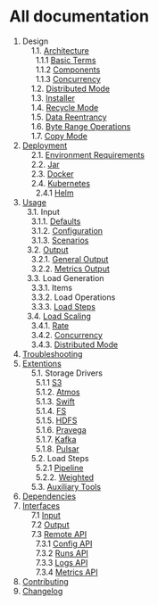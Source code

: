 # All documentation

1. Design <br/>
&nbsp;&nbsp;&nbsp;&nbsp;1.1. [Architecture](design/architecture)<br/>
&nbsp;&nbsp;&nbsp;&nbsp;&nbsp;&nbsp;1.1.1 [Basic Terms](design//architecture#1-basic-terms)<br/>
&nbsp;&nbsp;&nbsp;&nbsp;&nbsp;&nbsp;1.1.2 [Components](design//architecture#2-components)<br/>
&nbsp;&nbsp;&nbsp;&nbsp;&nbsp;&nbsp;1.1.3 [Concurrency](design//architecture#3-concurrency)<br/>
&nbsp;&nbsp;&nbsp;&nbsp;1.2. [Distributed Mode](design/distributed_mode)<br/>
&nbsp;&nbsp;&nbsp;&nbsp;1.3. [Installer](design/installer)<br/>
&nbsp;&nbsp;&nbsp;&nbsp;1.4. [Recycle Mode](design/recycle_mode)<br/>
&nbsp;&nbsp;&nbsp;&nbsp;1.5. [Data Reentrancy](design/data_reentrancy)<br/>
&nbsp;&nbsp;&nbsp;&nbsp;1.6. [Byte Range Operations](usage/load/operations/byte_ranges)<br/>
&nbsp;&nbsp;&nbsp;&nbsp;1.7. [Copy Mode](design/copy_mode)<br/>
2. [Deployment](deployment)<br/>
&nbsp;&nbsp;&nbsp;&nbsp;2.1. [Environment Requirements](deployment#environment-requirements)<br/>
&nbsp;&nbsp;&nbsp;&nbsp;2.2. [Jar](deployment#jar)<br/>
&nbsp;&nbsp;&nbsp;&nbsp;2.3. [Docker](deployment#docker)<br/>
&nbsp;&nbsp;&nbsp;&nbsp;2.4. [Kubernetes](deployment#kubernetes)<br/>
&nbsp;&nbsp;&nbsp;&nbsp;&nbsp;&nbsp;2.4.1 [Helm](https://github.com/emc-mongoose/mongoose-helm-charts)<br/>
3. [Usage](usage)<br/>
&nbsp;&nbsp;3.1. Input<br/>
&nbsp;&nbsp;&nbsp;&nbsp;3.1.1. [Defaults](usage/defaults)<br/>
&nbsp;&nbsp;&nbsp;&nbsp;3.1.2. [Configuration](interfaces/input/configuration)<br/>
&nbsp;&nbsp;&nbsp;&nbsp;3.1.3. [Scenarios](interfaces/input/scenarios)<br/>
&nbsp;&nbsp;3.2. [Output](interfaces/output)<br/>
&nbsp;&nbsp;&nbsp;&nbsp;3.2.1. [General Output](interfaces/output#1-general)<br/>
&nbsp;&nbsp;&nbsp;&nbsp;3.2.2. [Metrics Output](interfaces/output#2-metrics)<br/>
&nbsp;&nbsp;3.3. Load Generation<br/>
&nbsp;&nbsp;&nbsp;&nbsp;3.3.1. Items<br/>
&nbsp;&nbsp;&nbsp;&nbsp;3.3.2. Load Operations<br/>
&nbsp;&nbsp;&nbsp;&nbsp;3.3.3. [Load Steps](usage/load/steps)<br/>
&nbsp;&nbsp;3.4. [Load Scaling](usage/scaling)<br/>
&nbsp;&nbsp;&nbsp;&nbsp;3.4.1. [Rate](usage/scaling#1-rate)<br/>
&nbsp;&nbsp;&nbsp;&nbsp;3.4.2. [Concurrency](usage/scaling#2-concurrency)<br/>
&nbsp;&nbsp;&nbsp;&nbsp;3.4.3. [Distributed Mode](usage/scaling3-distributed-mode)<br/>
4. [Troubleshooting](troubleshooting)<br/>
5. [Extentions](https://github.com/emc-mongoose/mongoose)<br/>
&nbsp;&nbsp;&nbsp;&nbsp;5.1. Storage Drivers<br/>
&nbsp;&nbsp;&nbsp;&nbsp;&nbsp;&nbsp;5.1.1  [S3](https://github.com/emc-mongoose/mongoose-storage-driver-s3)<br/>
&nbsp;&nbsp;&nbsp;&nbsp;&nbsp;&nbsp;5.1.2. [Atmos](https://github.com/emc-mongoose/mongoose-storage-driver-atmos)<br/>
&nbsp;&nbsp;&nbsp;&nbsp;&nbsp;&nbsp;5.1.3. [Swift](https://github.com/emc-mongoose/mongoose-storage-driver-swift)<br/>
&nbsp;&nbsp;&nbsp;&nbsp;&nbsp;&nbsp;5.1.4. [FS](https://github.com/emc-mongoose/mongoose-storage-driver-fs)<br/>
&nbsp;&nbsp;&nbsp;&nbsp;&nbsp;&nbsp;5.1.5. [HDFS](https://github.com/emc-mongoose/mongoose-storage-driver-hdfs)<br/>
&nbsp;&nbsp;&nbsp;&nbsp;&nbsp;&nbsp;5.1.6. [Pravega](https://github.com/emc-mongoose/mongoose-storage-driver-pravega)<br/>
&nbsp;&nbsp;&nbsp;&nbsp;&nbsp;&nbsp;5.1.7. [Kafka](https://github.com/emc-mongoose/mongoose-storage-driver-kafka)<br/>
&nbsp;&nbsp;&nbsp;&nbsp;&nbsp;&nbsp;5.1.8. [Pulsar](https://github.com/emc-mongoose/mongoose-storage-driver-pulsar)<br/>
&nbsp;&nbsp;&nbsp;&nbsp;5.2. Load Steps<br/>
&nbsp;&nbsp;&nbsp;&nbsp;&nbsp;&nbsp;5.2.1  [Pipeline](https://github.com/emc-mongoose/mongoose-load-step-pipeline)<br/>
&nbsp;&nbsp;&nbsp;&nbsp;&nbsp;&nbsp;5.2.2. [Weighted](https://github.com/emc-mongoose/mongoose-load-step-weighted)<br/>
&nbsp;&nbsp;&nbsp;&nbsp;5.3. [Auxiliary Tools](https://github.com/emc-mongoose/mongoose#auxiliary-tools)
6. [Dependencies](dependencies)<br/>
7. [Interfaces](interfaces#interfaces)<br/>
&nbsp;&nbsp;&nbsp;&nbsp;7.1 [Input](interfaces/input)<br/>
&nbsp;&nbsp;&nbsp;&nbsp;7.2 [Output](interfaces/output)<br/>
&nbsp;&nbsp;&nbsp;&nbsp;7.3 [Remote API](interfaces/api/remote)<br/>
&nbsp;&nbsp;&nbsp;&nbsp;&nbsp;&nbsp;7.3.1 [Config API](interfaces/api/remote#config)<br/>
&nbsp;&nbsp;&nbsp;&nbsp;&nbsp;&nbsp;7.3.2 [Runs API](interfaces/api/remote#run)<br/>
&nbsp;&nbsp;&nbsp;&nbsp;&nbsp;&nbsp;7.3.3 [Logs API](interfaces/api/remote#logs)<br/>
&nbsp;&nbsp;&nbsp;&nbsp;&nbsp;&nbsp;7.3.4 [Metrics API](interfaces/api/remote#metrics)<br/>
8. [Contributing](CONTRIBUTING.md)<br/>
9. [Changelog](changelog)<br/>
